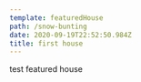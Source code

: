 ```yaml
---
template: featuredHouse
path: /snow-bunting
date: 2020-09-19T22:52:50.984Z
title: first house
---
```

test featured house
